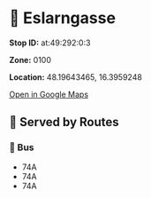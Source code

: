 # 🚉 Eslarngasse


**Stop ID:** at:49:292:0:3

**Zone:** 0100

**Location:** 48.19643465, 16.3959248

[Open in Google Maps](https://www.google.com/maps?q=48.19643465,16.3959248)

## 🚆 Served by Routes

### 🚌 Bus
- 74A
- 74A
- 74A